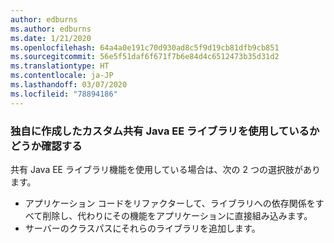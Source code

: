 ```yaml
---
author: edburns
ms.author: edburns
ms.date: 1/21/2020
ms.openlocfilehash: 64a4a0e191c70d930ad8c5f9d19cb81dfb9cb851
ms.sourcegitcommit: 56e5f51daf6f671f7b6e84d4c6512473b35d31d2
ms.translationtype: HT
ms.contentlocale: ja-JP
ms.lasthandoff: 03/07/2020
ms.locfileid: "78894186"
---
```

### <a name="determine-whether-you-are-using-your-own-custom-created-shared-java-ee-libraries"></a>独自に作成したカスタム共有 Java EE ライブラリを使用しているかどうか確認する

共有 Java EE ライブラリ機能を使用している場合は、次の 2 つの選択肢があります。

* アプリケーション コードをリファクターして、ライブラリへの依存関係をすべて削除し、代わりにその機能をアプリケーションに直接組み込みます。
* サーバーのクラスパスにそれらのライブラリを追加します。
